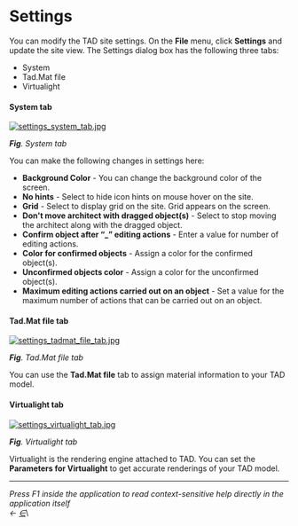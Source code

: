 # Settings

You can modify the TAD site settings. On the **File** menu, click **Settings** and update the site view. The Settings dialog box has the following three tabs:

* System
* Tad.Mat file
* Virtualight

#### System tab <a href="#system_tab" id="system_tab"></a>

[![settings\_system\_tab.jpg](https://docs.teamtad.com/\_media/settings\_system\_tab.jpg)](https://docs.teamtad.com/\_detail/settings\_system\_tab.jpg?id=settings)

_**Fig**. System tab_

You can make the following changes in settings here:

* **Background Color** - You can change the background color of the screen.
* **No hints** - Select to hide icon hints on mouse hover on the site.
* **Grid** - Select to display grid on the site. Grid appears on the screen.
* **Don't move architect with dragged object(s)** - Select to stop moving the architect along with the dragged object.
* **Confirm object after “\_” editing actions** - Enter a value for number of editing actions.
* **Color for confirmed objects** - Assign a color for the confirmed object(s).
* **Unconfirmed objects color** - Assign a color for the unconfirmed object(s).
* **Maximum editing actions carried out on an object** - Set a value for the maximum number of actions that can be carried out on an object.

#### Tad.Mat file tab <a href="#tadmat_file_tab" id="tadmat_file_tab"></a>

[![settings\_tadmat\_file\_tab.jpg](https://docs.teamtad.com/\_media/settings\_tadmat\_file\_tab.jpg)](https://docs.teamtad.com/\_detail/settings\_tadmat\_file\_tab.jpg?id=settings)

_**Fig**. Tad.Mat file tab_

You can use the **Tad.Mat file** tab to assign material information to your TAD model.

#### Virtualight tab <a href="#virtualight_tab" id="virtualight_tab"></a>

[![settings\_virtualight\_tab.jpg](https://docs.teamtad.com/\_media/settings\_virtualight\_tab.jpg)](https://docs.teamtad.com/\_detail/settings\_virtualight\_tab.jpg?id=settings)

_**Fig**. Virtualight tab_

Virtualight is the rendering engine attached to TAD. You can set the **Parameters for Virtualight** to get accurate renderings of your TAD model.

***

_Press F1 inside the application to read context-sensitive help directly in the application itself_\
_←_ [_∈_](https://docs.teamtad.com/settings?do=edit)\
